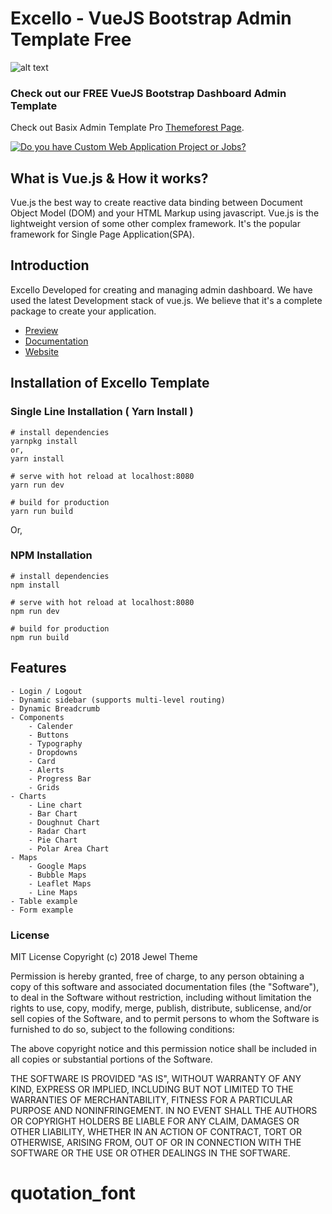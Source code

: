 # Excello - VueJS Bootstrap Admin Template Free #

![alt text](https://vuejsadmin.com/wp-content/uploads/2018/06/Excello-Vue-js-Admin-Dashboard-Template-by-VueJS-Admin.png "Excello - VueJS Bootstrap Admin Template Free")

### Check out our FREE VueJS Bootstrap Dashboard Admin Template ###

Check out Basix Admin Template Pro [Themeforest Page](https://themeforest.net/item/basix-admin-vuejs-bootstrap-admin-dashboard-template/20838455?ref=Jewel_Theme).

[![Do you have Custom Web Application Project or Jobs?](https://jeweltheme.com/wp-content/uploads/2019/04/custom-project-job.jpg)](https://vuejsadmin.com/custom-project/)

## What is Vue.js & How it works?
Vue.js the best way to create reactive data binding between Document Object Model (DOM) and your HTML Markup using javascript. Vue.js is the lightweight version of some other complex framework. It's the popular framework for Single Page Application(SPA).
## Introduction
Excello Developed for creating and managing admin dashboard. We have used the latest Development stack of vue.js. We believe that it's a complete package to create your application. 
* [Preview](https://demos.vuejsadmin.com/excello/)
* [Documentation](https://docs.vuejsadmin.com/) 
* [Website](https://vuejsadmin.com)
## Installation of Excello Template 
### Single Line Installation ( Yarn Install )
```
# install dependencies
yarnpkg install
or,
yarn install

# serve with hot reload at localhost:8080
yarn run dev

# build for production
yarn run build
```
Or,  
### NPM Installation
```
# install dependencies
npm install

# serve with hot reload at localhost:8080
npm run dev

# build for production
npm run build
```
## Features 

    - Login / Logout
    - Dynamic sidebar (supports multi-level routing)
    - Dynamic Breadcrumb
    - Components 
	    - Calender
	    - Buttons 
	    - Typography 
	    - Dropdowns
	    - Card
	    - Alerts
	    - Progress Bar
	    - Grids
    - Charts 
	    - Line chart
	    - Bar Chart
	    - Doughnut Chart
	    - Radar Chart
	    - Pie Chart
	    - Polar Area Chart
    - Maps
	    - Google Maps
	    - Bubble Maps
	    - Leaflet Maps
	    - Line Maps
    - Table example
    - Form example
### License
MIT License Copyright (c) 2018 Jewel Theme

Permission is hereby granted, free of charge, to any person obtaining a copy of this software and associated documentation files (the "Software"), to deal in the Software without restriction, including without limitation the rights to use, copy, modify, merge, publish, distribute, sublicense, and/or sell copies of the Software, and to permit persons to whom the Software is furnished to do so, subject to the following conditions:

The above copyright notice and this permission notice shall be included in all copies or substantial portions of the Software.

THE SOFTWARE IS PROVIDED "AS IS", WITHOUT WARRANTY OF ANY KIND, EXPRESS OR IMPLIED, INCLUDING BUT NOT LIMITED TO THE WARRANTIES OF MERCHANTABILITY, FITNESS FOR A PARTICULAR PURPOSE AND NONINFRINGEMENT. IN NO EVENT SHALL THE AUTHORS OR COPYRIGHT HOLDERS BE LIABLE FOR ANY CLAIM, DAMAGES OR OTHER LIABILITY, WHETHER IN AN ACTION OF CONTRACT, TORT OR OTHERWISE, ARISING FROM, OUT OF OR IN CONNECTION WITH THE SOFTWARE OR THE USE OR OTHER DEALINGS IN THE SOFTWARE.

# quotation_font

